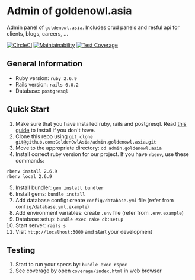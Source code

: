 # Admin of goldenowl.asia

Admin panel of `goldenowl.asia`. Includes crud panels and resful api for clients, blogs, careers, ...

[![CircleCI](https://circleci.com/gh/GoldenOwlAsia/admin.goldenowl.asia.svg?style=shield)](https://circleci.com/gh/GoldenOwlAsia/admin.goldenowl.asia)
[![Maintainability](https://api.codeclimate.com/v1/badges/dafecd84f9b151dc1e37/maintainability)](https://codeclimate.com/github/GoldenOwlAsia/admin.goldenowl.asia/maintainability)
[![Test Coverage](https://api.codeclimate.com/v1/badges/dafecd84f9b151dc1e37/test_coverage)](https://codeclimate.com/github/GoldenOwlAsia/admin.goldenowl.asia/test_coverage)

## General Information

- Ruby version: `ruby 2.6.9`
- Rails version: `rails 6.0.2`
- Database: `postgresql`

## Quick Start

1. Make sure that you have installed ruby, rails and postgresql. Read [this guide](https://gorails.com/setup) to install if you don't have.
2. Clone this repo using `git clone git@github.com:GoldenOwlAsia/admin.goldenowl.asia.git`
3. Move to the appropriate directory: `cd admin.goldenowl.asia`
4. Install correct ruby version for our project. If you have `rbenv`, use these commands:

```
rbenv install 2.6.9
rbenv local 2.6.9
```

5. Install bundler: `gem install bundler`
6. Install gems: `bundle install`
7. Add database config: create `config/database.yml` file (refer from `config/database.yml.example`)
8. Add environment variables: create `.env` file (refer from `.env.example`)
9. Database setup: `bundle exec rake db:setup`
10. Start server: `rails s`
11. Visit `http://localhost:3000` and start your development

## Testing

1. Start to run your specs by: `bundle exec rspec`
2. See coverage by open `coverage/index.html` in web browser

